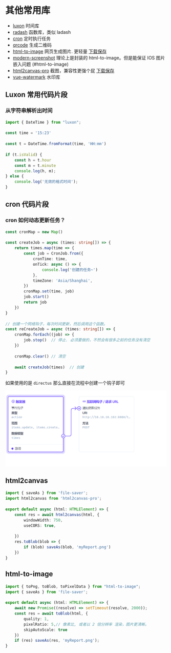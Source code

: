 # 其他常用库

- [luxon](https://luxon.nodejs.cn/) 时间库
- [radash](https://www.radash.wiki/) 函数库，类似 ladash
- [cron](https://www.npmjs.com/package/cron) 定时执行任务
- [qrcode](https://www.npmjs.com/package/qrcode) 生成二维码
- [html-to-image](https://www.npmjs.com/package/html-to-image) 网页生成图片. 更轻量 [下载保存](#html-to-image)
- [modern-screenshot](https://github.com/qq15725/modern-screenshot/blob/HEAD/README.zh-CN.md) 理论上是封装的 html-to-image。但是能保证 IOS 图片嵌入问题 (#html-to-image)
- [html2canvas-pro](https://www.npmjs.com/package/html2canvas-pro) 截图，兼容性更强个屁 [下载保存](#html2canvas)
- [vue-watermark](https://www.npmjs.com/package/@watermarkify/vue-watermark) 水印库







## Luxon 常用代码片段

### 从字符串解析出时间

```ts
import { DateTime } from "luxon";

const time = '15:23'

const t = DateTime.fromFormat(time, 'HH:mm')

if (t.isValid) {
    const h = t.hour
    const m = t.minute
    console.log(h, m);
} else {
    console.log('无效的格式时间');
}
```





## cron 代码片段

### cron 如何动态更新任务？

```ts
const cronMap = new Map()

const createJob = async (times: string[]) => {
    return times.map(time => {
        const job = CronJob.from({
            cronTime: time,
            onTick: async () => {
                console.log('创建的任务~')
            },
            timeZone: 'Asia/Shanghai',
        })
        cronMap.set(time, job)
        job.start()
        return job
    })
}

// 创建一个网络钩子，每次时间更新，然后调用这个函数。
const reCreateJob = async (times: string[]) => {
    cronMap.forEach((job) => {
        job.stop()  // 停止. 必须要做的，不然会有很多之前的任务没有清空
    })

    cronMap.clear() // 清空

    await createJob(times)  // 创建
}
```

如果使用的是 `directus` 那么直接在流程中创建一个钩子即可

![](./assets/gouzi.png)

## html2canvas



```ts
import { saveAs } from 'file-saver';
import html2canvas from 'html2canvas-pro';

export default async (html: HTMLElement) => {
    const res = await html2canvas(html, {
        windowWidth: 750,
        useCORS: true,

    })
    res.toBlob(blob => {
        if (blob) saveAs(blob, 'myReport.png')
    })
}
```





## html-to-image

```ts
import { toPng, toBlob, toPixelData } from "html-to-image";
import { saveAs } from 'file-saver';

export default async (html: HTMLElement) => {
    await new Promise((resolve) => setTimeout(resolve, 2000));
    const res = await toBlob(html, {
        quality: 1,
        pixelRatio: 5,// 像素比, 或者以 2 倍分辨率 渲染，图片更清晰。
        skipAutoScale: true
    })
    if (res) saveAs(res, 'myReport.png');
}
```
